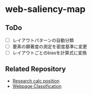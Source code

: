 # web-saliency-map

## ToDo
- [ ] レイアウトパターンの自動分類
- [ ] 要素の顕著度の測定を密度基準に変更
- [ ] レイアウトごとのbiasを計算式に変換

## Related Repository
- [Research calc position](https://github.com/yuya-inagaki/research-calc-position)
- [Webpage Classification](https://github.com/yuya-inagaki/webpage-classification)
